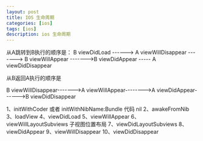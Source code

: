 ```yaml
---
layout: post
title: IOS 生命周期
categories: [ios]
tags: [ios]
description: ios 生命周期
---
```


从A跳转到B执行的顺序是：
B viewDidLoad ------> A viewWillDisappear -------> B viewWillAppear ------->B viewDidAppear ----- A viewDidDisappear

从B返回A执行的顺序是

 B viewWillDisappear------->A  viewWillAppear-------->A  viewDidAppear------>B viewDidDisappear



1、initWithCoder 或者 initWithNibName:Bundle  代码 nil
2、awakeFromNib
3、loadView
4、viewDidLoad
5、viewWillAppear
6、viewWillLayoutSubviews  子视图位置布局
7、viewDidLayoutSubviews
8、viewDidAppear
9、viewWillDisappear
10、viewDidDisappear

